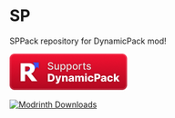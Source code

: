 # SP
SPPack repository for DynamicPack mod!

[![img.png](img.png)](https://modrinth.com/mod/dynamicpack)

[![Modrinth Downloads](https://img.shields.io/modrinth/dt/dynamicpack%20?style=flat-square&label=DynamicPack%20on%20Modrinth)](https://modrinth.com/mod/dynamicpack)


